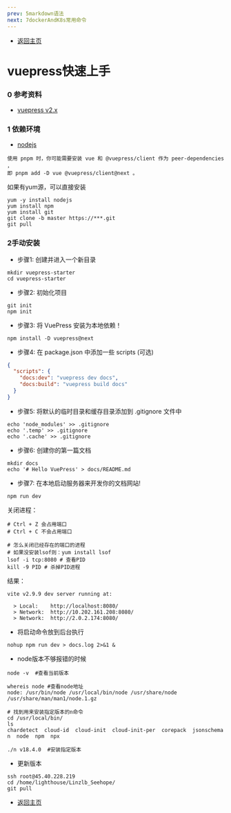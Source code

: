```yaml
---
prev: 5markdown语法
next: 7dockerAndK8s常用命令
---
```

* [返回主页](../home.md)
# vuepress快速上手
### 0 参考资料
* [vuepress v2.x](https://v2.vuepress.vuejs.org/zh/)

### 1 依赖环境

* [nodejs](https://nodejs.org/en/)
```text
使用 pnpm 时，你可能需要安装 vue 和 @vuepress/client 作为 peer-dependencies ，
即 pnpm add -D vue @vuepress/client@next 。
```
如果有yum源，可以直接安装

```shell
yum -y install nodejs
yum install npm
yum install git
git clone -b master https://***.git
git pull
```


### 2手动安装
+ 步骤1: 创建并进入一个新目录
```shell
mkdir vuepress-starter
cd vuepress-starter
```
+ 步骤2: 初始化项目
```shell
git init
npm init
```
+ 步骤3: 将 VuePress 安装为本地依赖！
```shell{1}
npm install -D vuepress@next
```
+ 步骤4: 在 package.json 中添加一些 scripts (可选)
```json
{
  "scripts": {
    "docs:dev": "vuepress dev docs",
    "docs:build": "vuepress build docs"
  }
}
```
+ 步骤5: 将默认的临时目录和缓存目录添加到 .gitignore 文件中
```shell
echo 'node_modules' >> .gitignore
echo '.temp' >> .gitignore
echo '.cache' >> .gitignore
```
+ 步骤6: 创建你的第一篇文档
```shell
mkdir docs
echo '# Hello VuePress' > docs/README.md
```

+ 步骤7: 在本地启动服务器来开发你的文档网站!
```shell{1}
npm run dev
```
关闭进程：
```shell
# Ctrl + Z 会占用端口
# Ctrl + C 不会占用端口

# 怎么关闭已经存在的端口的进程
# 如果没安装lsof则：yum install lsof
lsof -i tcp:8080 # 查看PID
kill -9 PID # 杀掉PID进程
```
结果：
```text
vite v2.9.9 dev server running at:

  > Local:    http://localhost:8080/
  > Network:  http://10.202.161.208:8080/
  > Network:  http://2.0.2.174:8080/
```

+ 将启动命令放到后台执行
```shell
nohup npm run dev > docs.log 2>&1 &
```


+ node版本不够报错的时候
```shell
node -v  #查看当前版本

whereis node #查看node地址
node: /usr/bin/node /usr/local/bin/node /usr/share/node /usr/share/man/man1/node.1.gz

# 找到用来安装指定版本的n命令
cd /usr/local/bin/
ls
chardetect  cloud-id  cloud-init  cloud-init-per  corepack  jsonschema  n  node  npm  npx

./n v18.4.0  #安装指定版本
```

+ 更新版本
```shell
ssh root@45.40.228.219
cd /home/lighthouse/Linzlb_Seehope/
git pull
```
* [返回主页](../home.md)